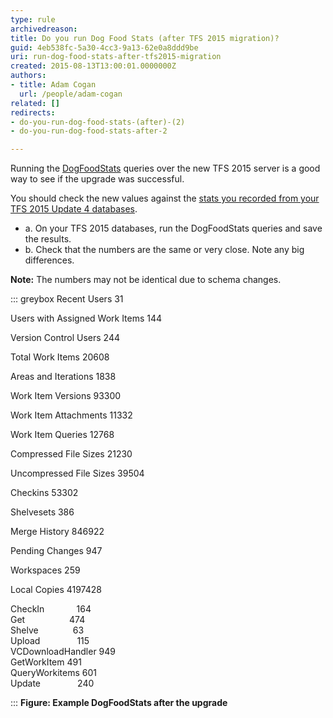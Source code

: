 ```yaml
---
type: rule
archivedreason: 
title: Do you run Dog Food Stats (after TFS 2015 migration)?
guid: 4eb538fc-5a30-4cc3-9a13-62e0a8ddd9be
uri: run-dog-food-stats-after-tfs2015-migration 
created: 2015-08-13T13:00:01.0000000Z
authors:
- title: Adam Cogan
  url: /people/adam-cogan
related: []
redirects:
- do-you-run-dog-food-stats-(after)-(2)
- do-you-run-dog-food-stats-after-2

---
```


Running the [DogFoodStats](https://devblogs.microsoft.com/bharry/team-foundation-dogfood-stats/) queries over the new TFS 2015 server is a good way to see if the upgrade was successful.

You should check the new values against the [stats you recorded from your TFS 2015 Update 4 databases](/run-your-dog-food-stats-before-tfs2015-migration).

<!--endintro-->

* a. On your TFS 2015 databases, run the DogFoodStats queries and save the results.
* b. Check that the numbers are the same or very close. Note any big differences.

**Note:** The numbers may not be identical due to schema changes.

::: greybox
Recent Users
31

Users with Assigned Work Items
144

Version Control Users
244

Total Work Items
20608

Areas and Iterations
1838

Work Item Versions
93300

Work Item Attachments
11332

Work Item Queries
12768

Compressed File Sizes
21230

Uncompressed File Sizes
39504

Checkins
53302

Shelvesets
386

Merge History
846922

Pending Changes
947

Workspaces
259

Local Copies
4197428

CheckIn              164  
Get                  474  
Shelve               63  
Upload               115  
VCDownloadHandler    949  
GetWorkItem          491  
QueryWorkitems       601  
Update               240  

:::
**Figure: Example DogFoodStats after the upgrade**
